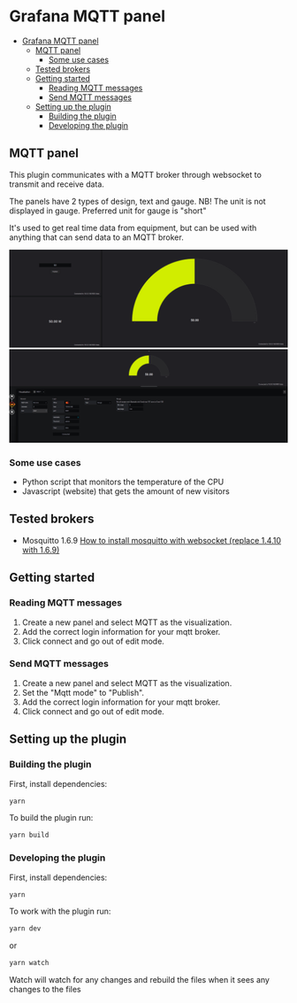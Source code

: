 # Grafana MQTT panel

- [Grafana MQTT panel](#grafana-mqtt-panel)
  - [MQTT panel](#mqtt-panel)
    - [Some use cases](#some-use-cases)
  - [Tested brokers](#tested-brokers)
  - [Getting started](#getting-started)
    - [Reading MQTT messages](#reading-mqtt-messages)
    - [Send MQTT messages](#send-mqtt-messages)
  - [Setting up the plugin](#setting-up-the-plugin)
    - [Building the plugin](#building-the-plugin)
    - [Developing the plugin](#developing-the-plugin)

## MQTT panel

This plugin communicates with a MQTT broker through websocket to transmit and receive data.

The panels have 2 types of design, text and gauge.
NB! The unit is not displayed in gauge. Preferred unit for gauge is "short"

It's used to get real time data from equipment, but can be used with anything that can send data to an MQTT broker.

![Dashboard preview](https://raw.githubusercontent.com/gapitio/grafana-mqtt-panel/master/dist/img/dashboard-preview.png)
![Editor preview](https://raw.githubusercontent.com/gapitio/grafana-mqtt-panel/master/dist/img/editor-preview.png)

### Some use cases

- Python script that monitors the temperature of the CPU
- Javascript (website) that gets the amount of new visitors

## Tested brokers

- Mosquitto 1.6.9 [How to install mosquitto with websocket (replace 1.4.10 with 1.6.9)](https://gist.github.com/smoofit/dafa493aec8d41ea057370dbfde3f3fc)

## Getting started

### Reading MQTT messages

1. Create a new panel and select MQTT as the visualization.
2. Add the correct login information for your mqtt broker.
3. Click connect and go out of edit mode.

### Send MQTT messages

1. Create a new panel and select MQTT as the visualization.
2. Set the "Mqtt mode" to "Publish".
3. Add the correct login information for your mqtt broker.
4. Click connect and go out of edit mode.

## Setting up the plugin

### Building the plugin

First, install dependencies:

```BASH
yarn
```

To build the plugin run:

```BASH
yarn build
```

### Developing the plugin

First, install dependencies:

```BASH
yarn
```

To work with the plugin run:

```BASH
yarn dev
```

or

```BASH
yarn watch
```

Watch will watch for any changes and rebuild the files when it sees any changes to the files

